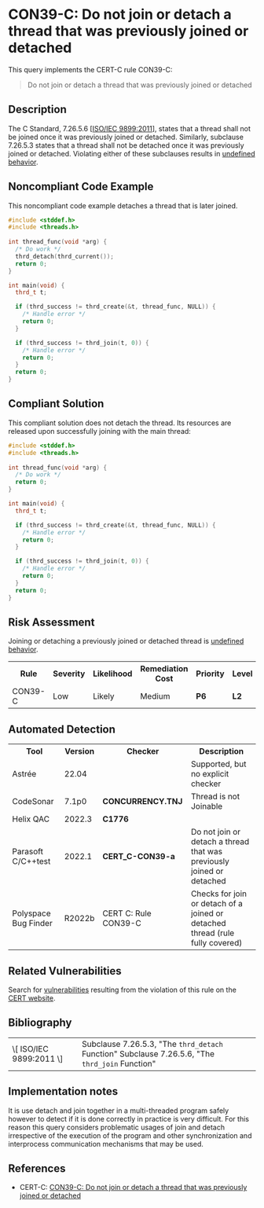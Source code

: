 # CON39-C: Do not join or detach a thread that was previously joined or detached

This query implements the CERT-C rule CON39-C:

> Do not join or detach a thread that was previously joined or detached



## Description

The C Standard, 7.26.5.6 \[[ISO/IEC 9899:2011](https://wiki.sei.cmu.edu/confluence/display/c/AA.+Bibliography#AA.Bibliography-ISO-IEC9899-2011)\], states that a thread shall not be joined once it was previously joined or detached. Similarly, subclause 7.26.5.3 states that a thread shall not be detached once it was previously joined or detached. Violating either of these subclauses results in [undefined behavior](https://wiki.sei.cmu.edu/confluence/display/c/BB.+Definitions#BB.Definitions-undefinedbehavior).

## Noncompliant Code Example

This noncompliant code example detaches a thread that is later joined.

```cpp
#include <stddef.h>
#include <threads.h>
 
int thread_func(void *arg) {
  /* Do work */
  thrd_detach(thrd_current());
  return 0;
}

int main(void) {
  thrd_t t;

  if (thrd_success != thrd_create(&t, thread_func, NULL)) {
    /* Handle error */
    return 0;
  }

  if (thrd_success != thrd_join(t, 0)) {
    /* Handle error */
    return 0;
  }
  return 0;
}
```

## Compliant Solution

This compliant solution does not detach the thread. Its resources are released upon successfully joining with the main thread:

```cpp
#include <stddef.h>
#include <threads.h>
  
int thread_func(void *arg) {
  /* Do work */
  return 0;
}

int main(void) {
  thrd_t t;

  if (thrd_success != thrd_create(&t, thread_func, NULL)) {
    /* Handle error */
    return 0;
  }

  if (thrd_success != thrd_join(t, 0)) {
    /* Handle error */
    return 0;
  }
  return 0;
} 
```

## Risk Assessment

Joining or detaching a previously joined or detached thread is [undefined behavior](https://wiki.sei.cmu.edu/confluence/display/c/BB.+Definitions#BB.Definitions-undefinedbehavior).

<table> <tbody> <tr> <th> Rule </th> <th> Severity </th> <th> Likelihood </th> <th> Remediation Cost </th> <th> Priority </th> <th> Level </th> </tr> <tr> <td> CON39-C </td> <td> Low </td> <td> Likely </td> <td> Medium </td> <td> <strong>P6</strong> </td> <td> <strong>L2</strong> </td> </tr> </tbody> </table>


## Automated Detection

<table> <tbody> <tr> <th> Tool </th> <th> Version </th> <th> Checker </th> <th> Description </th> </tr> <tr> <td> <a> Astrée </a> </td> <td> 22.04 </td> <td> </td> <td> Supported, but no explicit checker </td> </tr> <tr> <td> <a> CodeSonar </a> </td> <td> 7.1p0 </td> <td> <strong>CONCURRENCY.TNJ</strong> </td> <td> Thread is not Joinable </td> </tr> <tr> <td> <a> Helix QAC </a> </td> <td> 2022.3 </td> <td> <strong>C1776</strong> </td> <td> </td> </tr> <tr> <td> <a> Parasoft C/C++test </a> </td> <td> 2022.1 </td> <td> <strong>CERT_C-CON39-a</strong> </td> <td> Do not join or detach a thread that was previously joined or detached </td> </tr> <tr> <td> <a> Polyspace Bug Finder </a> </td> <td> R2022b </td> <td> <a> CERT C: Rule CON39-C </a> </td> <td> Checks for join or detach of a joined or detached thread (rule fully covered) </td> </tr> </tbody> </table>


## Related Vulnerabilities

Search for [vulnerabilities](https://wiki.sei.cmu.edu/confluence/display/c/BB.+Definitions#BB.Definitions-vulnerability) resulting from the violation of this rule on the [CERT website](https://www.kb.cert.org/vulnotes/bymetric?searchview&query=FIELD+KEYWORDS+contains+CON39-C).

## Bibliography

<table> <tbody> <tr> <td> \[ <a> ISO/IEC 9899:2011 </a> \] </td> <td> Subclause 7.26.5.3, "The <code>thrd_detach</code> Function" Subclause 7.26.5.6, "The <code>thrd_join</code> Function" </td> </tr> </tbody> </table>


## Implementation notes

It is use detach and join together in a multi-threaded program safely however to detect if it is done correctly in practice is very difficult. For this reason this query considers problematic usages of join and detach irrespective of the execution of the program and other synchronization and interprocess communication mechanisms that may be used.

## References

* CERT-C: [CON39-C: Do not join or detach a thread that was previously joined or detached](https://wiki.sei.cmu.edu/confluence/display/c)
